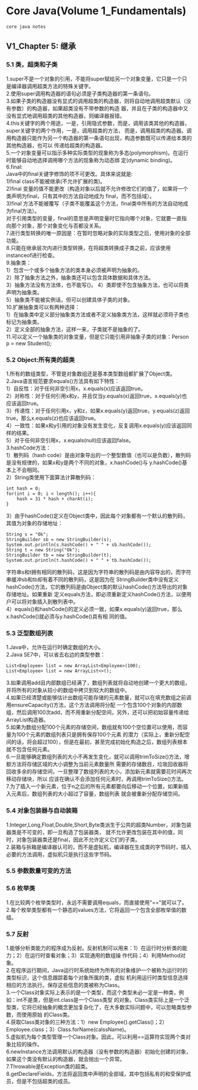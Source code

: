 # Core Java(Volume 1_Fundamentals)
    core java notes
## V1_Chapter 5: 继承
### 5.1 类，超类和子类
1.super不是一个对象的引用，不能将super赋给另一个对象变量，它只是一个只是编译器调用超类方法的特殊关键字。   
2.使用super调用构造器的语句必须是子类构造器的第一条语句。   
3.如果子类的构造器没有显式的调用超类的构造器，则将自动地调用超类默认（没有参数）的构造器，如果超类没有不带参数的构造
器，并且在子类的构造器中又没有显式地调用超类的其他构造器，则编译器报错。   
4.this关键字的两个用途，一是，引用隐式参数，而是，调用该类其他的构造器，super关键字的两个作用，一是，调用超类的方法，
而是，调用超类的构造器。调用构造器只能作为另一个构造器的第一条语句出现，构造参数既可以传递给本类的其他构造器，也可以
传递给超类的构造器。   
5.一个对象变量可以指示多种实际类型的现象称为多态(polymorphism)。在运行时能够自动地选择调用哪个方法的现象称为动态绑
定(dynamic binding)。   
6.final:   
Java中的final关键字修饰的项不可更改。具体来说就是:   
1)final class不能被继承(不允许扩展的类)。   
2)final 变量的值不能更改（构造对象以后就不允许修改它们的值了，如果将一个类声明为final，只有其中的方法自动地成为
final，而不包括域）。   
3)final 方法不能被覆写（子类不能覆盖这个方法，final类中所有的方法自动地成为final方法）。   
对于引用类型的变量，final的意思是声明变量时它指向哪个对象，它就要一直指向那个对象，那个对象变化与否都没关系。   
7.进行类型转换的唯一原因是：在暂时忽略对象的实际类型之后，使用对象的全部功能。   
8.只能在继承层次内进行类型转换，在将超类转换成子类之前，应该使用instanceof进行检查。   
9.抽象类：   
1）包含一个或多个抽象方法的类本身必须被声明为抽象的。   
2）除了抽象方法之外，抽象类还可以包含具体数据和具体方法。   
3）抽象方法没有方法体，也不能写{}。
4）类即使不包含抽象方法，也可以将类声明为抽象类。   
5）抽象类不能被实例话，但可以创建具体子类的对象。      
10.扩展抽象类可以有两种选择：   
1）在抽象类中定义部分抽象类方法或者不定义抽象类方法，这样就必须将子类也标记为抽象类。   
2）定义全部的抽象方法，这样一来，子类就不是抽象的了。   
11.可以定义一个抽象类的对象变量，但是它只能引用非抽象子类的对象：Person p = new Student();   
### 5.2 Object:所有类的超类
1.所有的数组类型，不管是对象数组还是基本类型数组都扩展了Object类。   
2.Java语言规范要求equals()方法具有如下特性：   
1）自反性：对于任何非空引用x，x.equals(x)应该返回true。   
2）对称性：对于任何引用x和y，并且仅当y.equals(x)返回true，x.equals(y)也应该返回true。   
3）传递性：对于任何引用x，y和z，如果x.equals(y)返回true，y.equals(z)返回true，那么x.equals(z)也应该返回true。   
4）一致性：如果x和y引用的对象没有发生变化，反复调用x.equals(y)应该返回同样的结果。   
5）对于任何非空引用x，x.equals(null)应该返回false。   
3.hashCode方法：   
1）散列码（hash code）是由对象导出的一个整型数值（也可以是负数），散列码是没有规律的，如果x和y是两个不同的对象，x.hashCode()与
y.hashCode()基本上不会相同。   
2）String类使用下面算法计算散列码：   
```
int hash = 0;
for(int i = 0; i < length(); i++){
    hash = 31 * hash + charAt(i);
}
```
3）由于hashCode()定义在Object类中，因此每个对象都有一个默认的散列码，其值为对象的存储地址：   
```
String s = "Ok";
StringBuilder sb = new StringBuilder(s);
System.out.println(s.hashCode() + " " + sb.hashCode());
String t = new String("Ok");
StringBuilder tb = new StringBuilder(t);
System.out.println(t.hashCode() + " " + tb.hashCode());
```
字符串s和t拥有相同的散列码，这是因为字符串的散列码是由内容导出的，而字符串缓冲sb和tb却有着不同的散列码，这是因为在
StringBuilder类中没有定义hashCode()方法，它的散列码是由Object类的默认hashCode()方法导出的对象存储地址。如果重新
定义equals方法，即必须重新定义hashCode()方法，以便用户可以将对象插入到散列表中。   
4）equals()和hashCode()的定义必须一致，如果x.equals(y)返回true，那么x.hashCode()就必须与y.hashCode()具有相
同的值。    
### 5.3 泛型数组列表
1.Java中，允许在运行时确定数组的大小。   
2.Java SE7中，可以省去右边的类型参数：   
```
List<Employee> list = new ArrayList<Employee>(100);
List<Employee> list = new ArrayList<>();
```
3.如果调用add且内部数组已经满了，数组列表就将自动地创建一个更大的数组，并将所有的对象从较小的数组中拷贝到较大的数组中。   
4.如果已经清楚或能够估计出数组可能存储的元素数量，就可以在填充数组之前调用ensureCapacity()方法，这个方法调用将分配
一个包含100个对象的内部数组，然后调用100次add，而不用重新分配空间，另外，还可以把初始容量传递给ArrayList构造器。   
5.如果为数组分配100个元素的存储空间，数组就有100个空位置可以使用，而容量为100个元素的数组列表只是拥有保存100个元素
的潜力（实际上，重新分配空间的话，将会超过100），但是在最初，甚至完成初始化构造之后，数组列表根本就不包含任何元素。   
6.一旦能够确定数组列表的大小不再发生变化，就可以调用trimToSize()方法，增额方法将存储区域的大小调整为当前元素数量所
需要的存储数目，垃圾回收器将回收多余的存储空间，一旦整理了数组列表的大小，添加新元素就需要花时间再次移动存储块，所以
应该在确认不会添加任何元素时，再调用trimToSize()方法。   
7.为了插入一个新元素，位于n之后的所有元素都要向后移动一个位置，如果新插入元素后，数组列表的大小超过了容量，数组列表
就会被重新分配存储空间。   
### 5.4 对象包装器与自动装箱
1.Integer,Long,Float,Double,Short,Byte类派生于公共的超类Number，对象包装器类是不可变的，即一旦构造了包装器类，
就不允许更改包装在其中的值，同时，对象包装器类还是final，因此不允许定义它们的子类。   
2.装箱与拆箱是编译器认可的，而不是虚拟机，编译器在生成类的字节码时，插入必要的方法调用，虚拟机只是执行这些字节码。
### 5.5 参数数量可变的方法
### 5.6 枚举类
1.在比较两个枚举类型时，永远不需要调用equals，而直接使用"=="就可以了。   
2.每个枚举类型都有一个静态的values方法，它将返回一个包含全部枚举值的数组。   
### 5.7 反射
1.能够分析类能力的程序成为反射。反射机制可以用来：1）在运行时分析类的能力；2）在运行时查看对象；3）实现通用的数组操
作代码；4）利用Method对象。   
2.在程序运行期间，Java运行时系统始终为所有的对象维护一个被称为运行时的类型标识，这个信息跟踪着每个对象所属的类，虚拟
机利用运行时类型信息选择相应的方法执行。保存这些信息的类被称为Class。   
3.一个Class对象实际上表示的是一个类型，而这个类型未必一定是一种类，例如：int不是类，但是int.class是一个Class类型
的对象。Class类实际上是一个泛型类，它将已经抽象的概念更加复杂化了，在大多数实际问题中，可以忽略类型参数，而使用原始
的Class类。   
4.获取Class类对象的三种方法：1）new Employee().getClass()；2）Employee.class；3）Class.forName(calssName)。   
5.虚拟机为每个类型管理一个Class对象。因此，可以利用==运算符实现两个类对象比较的操作。   
6.newInstance方法调用默认的构造器（没有参数的构造器）初始化创建的对象，如果这个类没有默认的构造器，就会抛出一个异常。   
7.Throwable是Exception类的超类。   
8.getDeclareFields，方法将返回类中声明的全部域，其中包括私有的和受保护成员，但是不包括超类的成员。      
